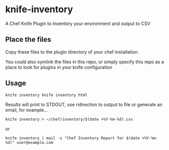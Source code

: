 knife-inventory
===============

A Chef Knife Plugin to Inventory your environment and output to CSV


## Place the files

Copy these files to the plugin directory of your chef installation.

You could also symlink the files in this repo, or simply specify this repo as a place to look for plugins in your knife configuration

## Usage

`knife inventory
knife inventory html`

Results will print to STDOUT, use ridirection to output to file or generate an email, for example...

`knife inventory > ~/chef/inventory/$(date +%Y-%m-%d).csv`

or

`knife inventory | mail -s "Chef Inventory Report for $(date +%Y-%m-%d)" user@example.com`

